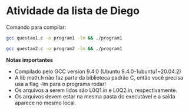 # Atividade da lista de Diego

Comando para compilar:

```bash
gcc questao1.c -o program1 -lm && ./program1
```

```bash
gcc questao2.c -o program2 -lm && ./program1
```

**Notas importantes**

- Compilado pelo GCC version 9.4.0 (Ubuntu 9.4.0-1ubuntu1~20.04.2)
- A lib math.h não faz parte da biblioteca padrão C, então você precisa usa a flag -lm para o programa rodar!
- Os arquivos a serem lidos são L0Q1.in e L0Q2.in, respectivamente.
- Os arquivos devem estar na mesma pasta do executável e a saída aparece no mesmo local.